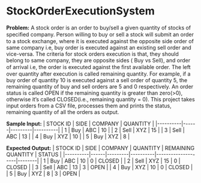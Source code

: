 # StockOrderExecutionSystem

**Problem:** A stock order is an order to buy/sell a given quantity of stocks of speciﬁed company. Person willing to buy or sell a stock will submit an order to a stock exchange, where it is executed against the opposite side order of same company i.e, buy order is executed against an existing sell order and vice-versa. The criteria for stock orders execution is that, they should belong to same company, they are opposite sides ( Buy vs Sell), and order of arrival i.e, the order is executed against the ﬁrst available order. The left over quantity after execution is called remaining quantity. For example, if a buy order of quantity 10 is executed against a sell order of quantity 5, the remaining quantity of buy and sell orders are 5 and 0 respectively. An order status is called OPEN if the remaining quantity is greater than zero(>0), otherwise it’s called CLOSED(i.e., remaining quantity = 0). This project takes input orders from a CSV file, processes them and prints the status, remaining quantity of all the orders as output.

**Sample Input:**
| STOCK ID | SIDE | COMPANY | QUANTITY |
|----------|------|---------|----------|
| 1 | Buy | ABC | 10 |
| 2 | Sell | XYZ | 15 |
| 3 | Sell | ABC | 13 |
| 4 | Buy | XYZ | 10 |
| 5 | Buy | XYZ | 8 |

**Expected Output:**
| STOCK ID | SIDE | COMPANY | QUANTITY | REMAINING QUANTITY | STATUS |
|----------|------|---------|----------|--------------------|--------|
| 1 | Buy | ABC | 10 | 0 | CLOSED |
| 2 | Sell | XYZ | 15 | 0 | CLOSED |
| 3 | Sell | ABC | 13 | 3 | OPEN |
| 4 | Buy | XYZ | 10 | 0 | CLOSED |
| 5 | Buy | XYZ | 8 | 3 | OPEN |
